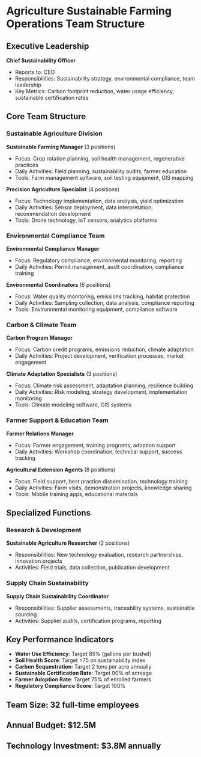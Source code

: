 # Agriculture Sustainable Farming Operations Team Structure

## Executive Leadership
**Chief Sustainability Officer**
- Reports to: CEO
- Responsibilities: Sustainability strategy, environmental compliance, team leadership
- Key Metrics: Carbon footprint reduction, water usage efficiency, sustainable certification rates

## Core Team Structure

### **Sustainable Agriculture Division**
**Sustainable Farming Manager** (3 positions)
- Focus: Crop rotation planning, soil health management, regenerative practices
- Daily Activities: Field planning, sustainability audits, farmer education
- Tools: Farm management software, soil testing equipment, GIS mapping

**Precision Agriculture Specialist** (4 positions)
- Focus: Technology implementation, data analysis, yield optimization
- Daily Activities: Sensor deployment, data interpretation, recommendation development
- Tools: Drone technology, IoT sensors, analytics platforms

### **Environmental Compliance Team**
**Environmental Compliance Manager**
- Focus: Regulatory compliance, environmental monitoring, reporting
- Daily Activities: Permit management, audit coordination, compliance training

**Environmental Coordinators** (6 positions)
- Focus: Water quality monitoring, emissions tracking, habitat protection
- Daily Activities: Sampling collection, data analysis, compliance reporting
- Tools: Environmental monitoring equipment, compliance software

### **Carbon & Climate Team**
**Carbon Program Manager**
- Focus: Carbon credit programs, emissions reduction, climate adaptation
- Daily Activities: Project development, verification processes, market engagement

**Climate Adaptation Specialists** (3 positions)
- Focus: Climate risk assessment, adaptation planning, resilience building
- Daily Activities: Risk modeling, strategy development, implementation monitoring
- Tools: Climate modeling software, GIS systems

### **Farmer Support & Education Team**
**Farmer Relations Manager**
- Focus: Farmer engagement, training programs, adoption support
- Daily Activities: Workshop coordination, technical support, success tracking

**Agricultural Extension Agents** (8 positions)
- Focus: Field support, best practice dissemination, technology training
- Daily Activities: Farm visits, demonstration projects, knowledge sharing
- Tools: Mobile training apps, educational materials

## Specialized Functions

### **Research & Development**
**Sustainable Agriculture Researcher** (2 positions)
- Responsibilities: New technology evaluation, research partnerships, innovation projects
- Activities: Field trials, data collection, publication development

### **Supply Chain Sustainability**
**Supply Chain Sustainability Coordinator**
- Responsibilities: Supplier assessments, traceability systems, sustainable sourcing
- Activities: Supplier audits, certification programs, reporting

## Key Performance Indicators
- **Water Use Efficiency**: Target 85% (gallons per bushel)
- **Soil Health Score**: Target >75 on sustainability index
- **Carbon Sequestration**: Target 2 tons per acre annually
- **Sustainable Certification Rate**: Target 90% of acreage
- **Farmer Adoption Rate**: Target 75% of enrolled farmers
- **Regulatory Compliance Score**: Target 100%

## Team Size: 32 full-time employees
## Annual Budget: $12.5M
## Technology Investment: $3.8M annually